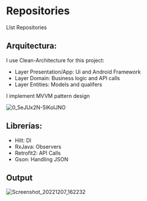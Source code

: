 # Repositories
LIst Repositories

## Arquitectura:

I use Clean-Architecture for this project:

- Layer Presentation/App: Ui and Android Framework
- Layer Domain: Business logic and API calls
- Layer Entities: Models and qualifers

I implement MVVM pattern design 

![0_5eJUx2N-5IKoIJNO](https://user-images.githubusercontent.com/11460880/205169220-6a30eabf-869c-48a9-af1f-aef15e56bbc7.png)

## Librerías:

- Hilt: DI
- RxJava: Observers
- Retrofit2: API Calls
- Gson: Handling JSON

## Output 

![Screenshot_20221207_162232](https://user-images.githubusercontent.com/11460880/206299722-9b37a3be-d50c-4e71-8572-ff4c24294b02.png)
